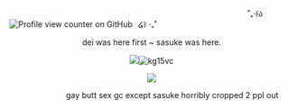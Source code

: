 ⠀⠀⠀⠀⠀⠀⠀⠀⠀⠀⠀⠀⠀⠀⠀⠀⠀⠀⠀⠀⠀⠀⠀⠀⠀⠀⠀⠀⠀⠀⠀  ⠀⠀⠀⠀⠀   ⠀ ⠀⠀⠀˚₊‧꒰ა⠀![Profile view counter on GitHub](https://komarev.com/ghpvc/?username=obito-uchiiha&color=grey&label=✦&style=plastic&base=4000)⠀໒꒱ ‧₊˚

<p align="center"> dei was here first ~ sasuke was here.
<p align="center"> <img src="https://github.com/user-attachments/assets/2cf9119f-9335-47fc-af56-fc9fb5213bb6"

![kg15vc](https://github.com/user-attachments/assets/bc5db2a9-94d5-4685-9f98-5ac82f4ef4de)


<p align="center"> <img src="https://files.catbox.moe/19ziyt.png"/>

 ⠀⠀⠀ ⠀⠀⠀ ⠀⠀⠀gay butt sex gc except sasuke horribly cropped 2 ppl out



